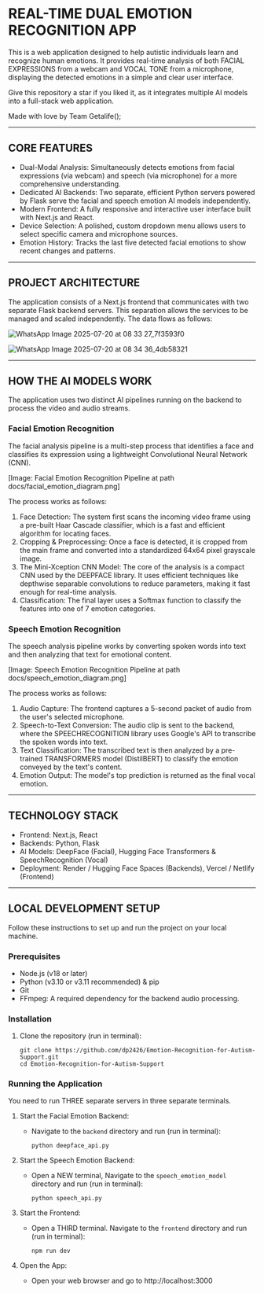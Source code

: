 REAL-TIME DUAL EMOTION RECOGNITION APP
======================================

This is a web application designed to help autistic individuals learn and recognize human emotions. It provides real-time analysis of both FACIAL EXPRESSIONS from a webcam and VOCAL TONE from a microphone, displaying the detected emotions in a simple and clear user interface.

Give this repository a star if you liked it, as it integrates multiple AI models into a full-stack web application.

Made with love by Team Getalife();

---
CORE FEATURES
-------------

- Dual-Modal Analysis: Simultaneously detects emotions from facial expressions (via webcam) and speech (via microphone) for a more comprehensive understanding.
- Dedicated AI Backends: Two separate, efficient Python servers powered by Flask serve the facial and speech emotion AI models independently.
- Modern Frontend: A fully responsive and interactive user interface built with Next.js and React.
- Device Selection: A polished, custom dropdown menu allows users to select specific camera and microphone sources.
- Emotion History: Tracks the last five detected facial emotions to show recent changes and patterns.

---
PROJECT ARCHITECTURE
--------------------

The application consists of a Next.js frontend that communicates with two separate Flask backend servers. This separation allows the services to be managed and scaled independently. The data flows as follows:

![WhatsApp Image 2025-07-20 at 08 33 27_7f3593f0](https://github.com/user-attachments/assets/94036406-1f28-468f-8f48-d3c163c934d5)

![WhatsApp Image 2025-07-20 at 08 34 36_4db58321](https://github.com/user-attachments/assets/0c6bd587-b43a-41e6-9de3-6d7b453206a9)


---
HOW THE AI MODELS WORK
----------------------

The application uses two distinct AI pipelines running on the backend to process the video and audio streams.

### Facial Emotion Recognition

The facial analysis pipeline is a multi-step process that identifies a face and classifies its expression using a lightweight Convolutional Neural Network (CNN).

[Image: Facial Emotion Recognition Pipeline at path docs/facial_emotion_diagram.png]

The process works as follows:
1. Face Detection: The system first scans the incoming video frame using a pre-built Haar Cascade classifier, which is a fast and efficient algorithm for locating faces.
2. Cropping & Preprocessing: Once a face is detected, it is cropped from the main frame and converted into a standardized 64x64 pixel grayscale image.
3. The Mini-Xception CNN Model: The core of the analysis is a compact CNN used by the DEEPFACE library. It uses efficient techniques like depthwise separable convolutions to reduce parameters, making it fast enough for real-time analysis.
4. Classification: The final layer uses a Softmax function to classify the features into one of 7 emotion categories.

### Speech Emotion Recognition

The speech analysis pipeline works by converting spoken words into text and then analyzing that text for emotional content.

[Image: Speech Emotion Recognition Pipeline at path docs/speech_emotion_diagram.png]

The process works as follows:
1. Audio Capture: The frontend captures a 5-second packet of audio from the user's selected microphone.
2. Speech-to-Text Conversion: The audio clip is sent to the backend, where the SPEECHRECOGNITION library uses Google's API to transcribe the spoken words into text.
3. Text Classification: The transcribed text is then analyzed by a pre-trained TRANSFORMERS model (DistilBERT) to classify the emotion conveyed by the text's content.
4. Emotion Output: The model's top prediction is returned as the final vocal emotion.

---
TECHNOLOGY STACK
----------------

- Frontend: Next.js, React
- Backends: Python, Flask
- AI Models: DeepFace (Facial), Hugging Face Transformers & SpeechRecognition (Vocal)
- Deployment: Render / Hugging Face Spaces (Backends), Vercel / Netlify (Frontend)

---
LOCAL DEVELOPMENT SETUP
-----------------------

Follow these instructions to set up and run the project on your local machine.

### Prerequisites

- Node.js (v18 or later)
- Python (v3.10 or v3.11 recommended) & pip
- Git
- FFmpeg: A required dependency for the backend audio processing.

### Installation

1. Clone the repository (run in terminal):
   ```
   git clone https://github.com/dp2426/Emotion-Recognition-for-Autism-Support.git
   cd Emotion-Recognition-for-Autism-Support

### Running the Application

You need to run THREE separate servers in three separate terminals.

1. Start the Facial Emotion Backend:
   - Navigate to the `backend` directory and run (run in terminal):
     ```
     python deepface_api.py
     ```

2. Start the Speech Emotion Backend:
   - Open a NEW terminal, Navigate to the `speech_emotion_model` directory and run (run in terminal):
     ```
     python speech_api.py
     ```

3. Start the Frontend:
   - Open a THIRD terminal. Navigate to the `frontend` directory and run (run in terminal):
     ```
     npm run dev
     ```

4. Open the App:
   - Open your web browser and go to http://localhost:3000
